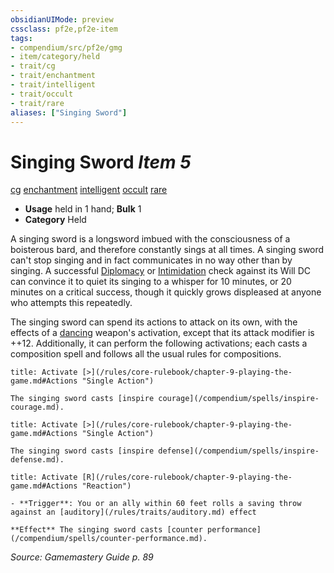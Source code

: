 ```yaml
---
obsidianUIMode: preview
cssclass: pf2e,pf2e-item
tags:
- compendium/src/pf2e/gmg
- item/category/held
- trait/cg
- trait/enchantment
- trait/intelligent
- trait/occult
- trait/rare
aliases: ["Singing Sword"]
---
```

# Singing Sword *Item 5*  
[cg](/rules/traits/chaotic-good-b1.md)  [enchantment](/rules/traits/enchantment.md)  [intelligent](/rules/traits/intelligent-gmg.md)  [occult](/rules/traits/occult.md)  [rare](/rules/traits/rare.md)  

- **Usage** held in 1 hand; **Bulk** 1
- **Category** Held

A singing sword is a longsword imbued with the consciousness of a boisterous bard, and therefore constantly sings at all times. A singing sword can't stop singing and in fact communicates in no way other than by singing. A successful [Diplomacy](/compendium/skills.md#Diplomacy) or [Intimidation](/compendium/skills.md#Intimidation) check against its Will DC can convince it to quiet its singing to a whisper for 10 minutes, or 20 minutes on a critical success, though it quickly grows displeased at anyone who attempts this repeatedly.

The singing sword can spend its actions to attack on its own, with the effects of a [dancing](/compendium/equipment/items/dancing.md) weapon's activation, except that its attack modifier is ++12. Additionally, it can perform the following activations; each casts a composition spell and follows all the usual rules for compositions.

```ad-embed-ability
title: Activate [>](/rules/core-rulebook/chapter-9-playing-the-game.md#Actions "Single Action")

The singing sword casts [inspire courage](/compendium/spells/inspire-courage.md).
```

```ad-embed-ability
title: Activate [>](/rules/core-rulebook/chapter-9-playing-the-game.md#Actions "Single Action")

The singing sword casts [inspire defense](/compendium/spells/inspire-defense.md).
```

```ad-embed-ability
title: Activate [R](/rules/core-rulebook/chapter-9-playing-the-game.md#Actions "Reaction")

- **Trigger**: You or an ally within 60 feet rolls a saving throw against an [auditory](/rules/traits/auditory.md) effect

**Effect** The singing sword casts [counter performance](/compendium/spells/counter-performance.md).
```

*Source: Gamemastery Guide p. 89*